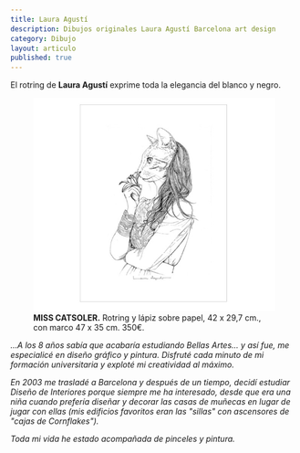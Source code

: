 ```yaml
---
title: Laura Agustí
description: Dibujos originales Laura Agustí Barcelona art design
category: Dibujo
layout: articulo
published: true
---
```

El rotring de **Laura Agustí** exprime toda la elegancia del blanco y negro.

<figure>
<a href="/images/Laura-Agusti/MISS_CATSOLER.jpg"><img src="/images/Laura-Agusti/MISS_CATSOLER.jpg" alt="image"></a> 

<figcaption><b> MISS CATSOLER.</b>
  Rotring y lápiz sobre papel, 42 x 29,7 cm., con marco 47 x 35 cm. 350€.</figcaption>
</figure>

_...A los 8 años sabía que acabaría estudiando Bellas Artes... y así fue, me especialicé en diseño gráfico y pintura. Disfruté cada minuto de mi formación universitaria y exploté mi creatividad al máximo._ 

_En 2003 me trasladé a Barcelona y después de un tiempo, decidí estudiar Diseño de Interiores porque siempre me ha interesado, desde que era una niña cuando prefería diseñar y decorar las casas de muñecas en lugar de jugar con ellas (mis edificios favoritos eran las "sillas" con ascensores de "cajas de Cornflakes")._ 

_Toda mi vida he estado acompañada de pinceles y pintura._

